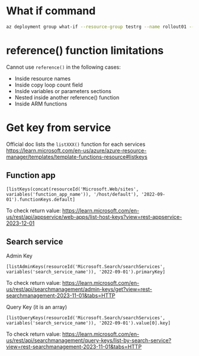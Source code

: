 # What if command

```bash
az deployment group what-if --resource-group testrg --name rollout01 --template-uri https://myresource/azuredeploy.json --parameters @myparameters.json
```

# reference() function limitations

Cannot use `reference()` in the following cases:

- Inside resource names
- Inside copy loop count field
- Inside variables or parameters sections
- Nested inside another reference() function
- Inside ARM functions

# Get key from service

Official doc lists the `listXXX()` function for each services
https://learn.microsoft.com/en-us/azure/azure-resource-manager/templates/template-functions-resource#listkeys

## Function app

```
[listKeys(concat(resourceId('Microsoft.Web/sites', variables('function_app_name')), '/host/default'), '2022-09-01').functionKeys.default]
```

To check return value: https://learn.microsoft.com/en-us/rest/api/appservice/web-apps/list-host-keys?view=rest-appservice-2023-12-01

## Search service

Admin Key

```
[listAdminKeys(resourceId('Microsoft.Search/searchServices', variables('search_service_name')), '2022-09-01').primaryKey]
```

To check return value: https://learn.microsoft.com/en-us/rest/api/searchmanagement/admin-keys/get?view=rest-searchmanagement-2023-11-01&tabs=HTTP

Query Key (it is an array)

```
[listQueryKeys(resourceId('Microsoft.Search/searchServices', variables('search_service_name')), '2022-09-01').value[0].key]
```

To check return value: https://learn.microsoft.com/en-us/rest/api/searchmanagement/query-keys/list-by-search-service?view=rest-searchmanagement-2023-11-01&tabs=HTTP
